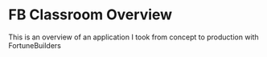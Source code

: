 # FB Classroom Overview
This is an overview of an application I took from concept to production with FortuneBuilders


